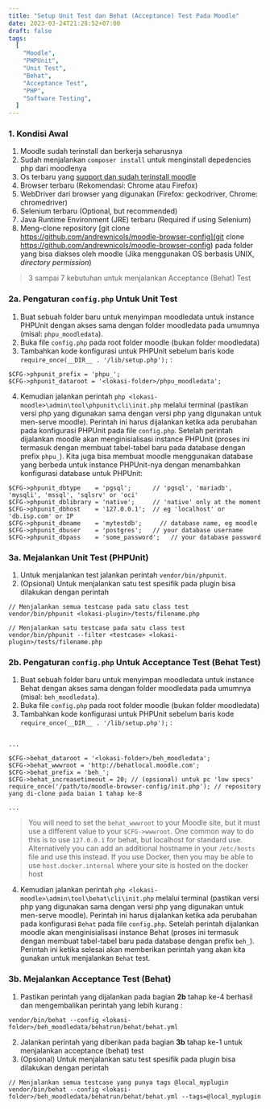 ```yaml
---
title: "Setup Unit Test dan Behat (Acceptance) Test Pada Moodle"
date: 2023-03-24T21:28:52+07:00
draft: false
tags:
  [
    "Moodle",
    "PHPUnit",
    "Unit Test",
    "Behat",
    "Acceptance Test",
    "PHP",
    "Software Testing",
  ]
---
```


### 1. Kondisi Awal

1. Moodle sudah terinstall dan berkerja seharusnya
2. Sudah menjalankan `composer install` untuk menginstall depedencies php dari moodlenya
3. Os terbaru yang [support dan sudah terinstall moodle](https://moodledev.io/general/releases)
4. Browser terbaru (Rekomendasi: Chrome atau Firefox)
5. WebDriver dari browser yang digunakan (Firefox: geckodriver, Chrome: chromedriver)
6. Selenium terbaru (Optional, but recommended)
7. Java Runtime Environment (JRE) terbaru (Required if using Selenium)
8. Meng-clone repository [git clone https://github.com/andrewnicols/moodle-browser-config](git clone https://github.com/andrewnicols/moodle-browser-config) pada folder yang bisa diakses oleh moodle (Jika menggunakan OS berbasis UNIX, _directory permission_)

> 3 sampai 7 kebutuhan untuk menjalankan Acceptance (Behat) Test

### 2a. Pengaturan `config.php` Untuk Unit Test

1. Buat sebuah folder baru untuk menyimpan moodledata untuk instance PHPUnit dengan akses sama dengan folder moodledata pada umumnya (misal: `phpu_moodledata`).
2. Buka file `config.php` pada root folder moodle (bukan folder moodledata)
3. Tambahkan kode konfigurasi untuk PHPUnit sebelum baris kode `require_once(__DIR__ . '/lib/setup.php');` :

```
$CFG->phpunit_prefix = 'phpu_';
$CFG->phpunit_dataroot = '<lokasi-folder>/phpu_moodledata';
```

4. Kemudian jalankan perintah `php <lokasi-moodle>\admin\tool\phpunit\cli\init.php` melalui terminal (pastikan versi php yang digunakan sama dengan versi php yang digunakan untuk men-serve moodle). Perintah ini harus dijalankan ketika ada perubahan pada konfigurasi PHPUnit pada file `config.php`. Setelah perintah dijalankan moodle akan menginisialisasi instance PHPUnit (proses ini termasuk dengan membuat tabel-tabel baru pada database dengan prefix `phpu_`). Kita juga bisa membuat moodle menggunakan database yang berbeda untuk instance PHPUnit-nya dengan menambahkan konfigurasi database untuk PHPUnit:

```
$CFG->phpunit_dbtype    = 'pgsql';      // 'pgsql', 'mariadb', 'mysqli', 'mssql', 'sqlsrv' or 'oci'
$CFG->phpunit_dblibrary = 'native';     // 'native' only at the moment
$CFG->phpunit_dbhost    = '127.0.0.1';  // eg 'localhost' or 'db.isp.com' or IP
$CFG->phpunit_dbname    = 'mytestdb';     // database name, eg moodle
$CFG->phpunit_dbuser    = 'postgres';   // your database username
$CFG->phpunit_dbpass    = 'some_password';   // your database password
```

### 3a. Mejalankan Unit Test (PHPUnit)

1. Untuk menjalankan test jalankan perintah `vendor/bin/phpunit`.
2. (Opsional) Untuk menjalankan satu test spesifik pada plugin bisa dilakukan dengan perintah

```
// Menjalankan semua testcase pada satu class test
vendor/bin/phpunit <lokasi-plugin>/tests/filename.php
```

```
// Menjalankan satu testcase pada satu class test
vendor/bin/phpunit --filter <testcase> <lokasi-plugin>/tests/filename.php
```

### 2b. Pengaturan `config.php` Untuk Acceptance Test (Behat Test)

1. Buat sebuah folder baru untuk menyimpan moodledata untuk instance Behat dengan akses sama dengan folder moodledata pada umumnya (misal: `beh_moodledata`).
2. Buka file `config.php` pada root folder moodle (bukan folder moodledata)
3. Tambahkan kode konfigurasi untuk PHPUnit sebelum baris kode `require_once(__DIR__ . '/lib/setup.php');` :

```

...

$CFG->behat_dataroot = '<lokasi-folder>/beh_moodledata';
$CFG->behat_wwwroot = 'http://behatlocal.moodle.com';
$CFG->behat_prefix = 'beh_';
$CFG->behat_increasetimeout = 20; // (opsional) untuk pc 'low specs'
require_once('/path/to/moodle-browser-config/init.php'); // repository yang di-clone pada baian 1 tahap ke-8

...

```

> You will need to set the `behat_wwwroot` to your Moodle site, but it must use a different value to your `$CFG->wwwroot`. One common way to do this is to use `127.0.0.1` for behat, but localhost for standard use. Alternatively you can add an additional hostname in your `/etc/hosts` file and use this instead. If you use Docker, then you may be able to use `host.docker.internal` where your site is hosted on the docker host

4. Kemudian jalankan perintah `php <lokasi-moodle>\admin\tool\behat\cli\init.php` melalui terminal (pastikan versi php yang digunakan sama dengan versi php yang digunakan untuk men-serve moodle). Perintah ini harus dijalankan ketika ada perubahan pada konfigurasi `Behat` pada file `config.php`. Setelah perintah dijalankan moodle akan menginisialisasi instance Behat (proses ini termasuk dengan membuat tabel-tabel baru pada database dengan prefix `beh_`). Perintah ini ketika selesai akan memberikan perintah yang akan kita gunakan untuk menjalankan `Behat` test.

### 3b. Mejalankan Acceptance Test (Behat)

1. Pastikan perintah yang dijalankan pada bagian **2b** tahap ke-4 berhasil dan mengembalikan perintah yang lebih kurang :

```
vendor/bin/behat --config <lokasi-folder>/beh_moodledata/behatrun/behat/behat.yml
```

2. Jalankan perintah yang diberikan pada bagian **3b** tahap ke-1 untuk menjalankan acceptance (behat) test
3. (Opsional) Untuk menjalankan satu test spesifik pada plugin bisa dilakukan dengan perintah

```
// Menjalankan semua testcase yang punya tags @local_myplugin
vendor/bin/behat --config <lokasi-folder>/beh_moodledata/behatrun/behat/behat.yml --tags=@local_myplugin
```
